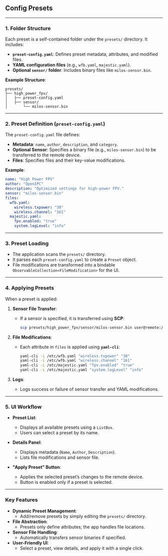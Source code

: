 ## Config Presets

---

### 1. Folder Structure

Each preset is a self-contained folder under the `presets/` directory. It includes:

- **`preset-config.yaml`**: Defines preset metadata, attributes, and modified files.
- **YAML configuration files** (e.g., `wfb.yaml`, `majestic.yaml`).
- **Optional `sensor/` folder**: Includes binary files like `milos-sensor.bin`.

**Example Structure**:
```
presets/
├── high_power_fpv/
│   ├── preset-config.yaml
│   ├── sensor/
│       └── milos-sensor.bin
```

---

### 2. Preset Definition (`preset-config.yaml`)

The `preset-config.yaml` file defines:

- **Metadata**: `name`, `author`, `description`, and `category`.
- **Optional Sensor**: Specifies a binary file (e.g., `milos-sensor.bin`) to be transferred to the remote device.
- **Files**: Specifies files and their key-value modifications.

**Example**:
```yaml
name: "High Power FPV"
author: "OpenIPC"
description: "Optimized settings for high-power FPV."
sensor: "milos-sensor.bin"
files:
  wfb.yaml:
    wireless.txpower: "30"
    wireless.channel: "161"
  majestic.yaml:
    fpv.enabled: "true"
    system.logLevel: "info"
```

---

### 3. Preset Loading

- The application scans the `presets/` directory.
- It parses each `preset-config.yaml` to create a `Preset` object.
- File modifications are transformed into a bindable `ObservableCollection<FileModification>` for the UI.

---

### 4. Applying Presets

When a preset is applied:

1. **Sensor File Transfer**:
    - If a sensor is specified, it is transferred using **SCP**:
      ```bash
      scp presets/high_power_fpv/sensor/milos-sensor.bin user@remote:/etc/sensors/milos-sensor.bin
      ```

2. **File Modifications**:
    - Each attribute in `files` is applied using **`yaml-cli`**:
      ```bash
      yaml-cli -i /etc/wfb.yaml "wireless.txpower" "30"
      yaml-cli -i /etc/wfb.yaml "wireless.channel" "161"
      yaml-cli -i /etc/majestic.yaml "fpv.enabled" "true"
      yaml-cli -i /etc/majestic.yaml "system.logLevel" "info"
      ```

3. **Logs**:
    - Logs success or failure of sensor transfer and YAML modifications.

---

### 5. UI Workflow

- **Preset List**:
    - Displays all available presets using a `ListBox`.
    - Users can select a preset by its name.

- **Details Panel**:
    - Displays metadata (`Name`, `Author`, `Description`).
    - Lists file modifications and sensor file.

- **"Apply Preset" Button**:
    - Applies the selected preset’s changes to the remote device.
    - Button is enabled only if a preset is selected.

---

### Key Features

- **Dynamic Preset Management**:
    - Add/remove presets by simply editing the `presets/` directory.
- **File Abstraction**:
    - Presets only define attributes; the app handles file locations.
- **Sensor File Handling**:
    - Automatically transfers sensor binaries if specified.
- **User-Friendly UI**:
    - Select a preset, view details, and apply it with a single click.
